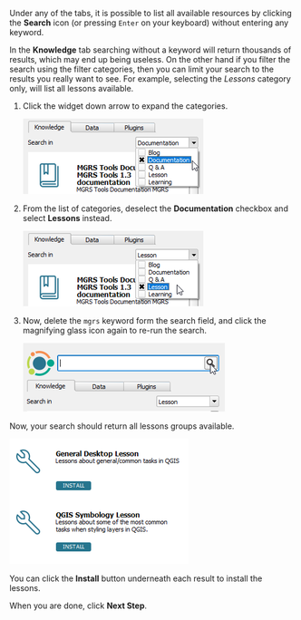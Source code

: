 Under any of the tabs, it is possible to list all available resources by
clicking the **Search** icon (or pressing `Enter` on your keyboard)
without entering any keyword.

In the **Knowledge** tab searching without a keyword will return
thousands of results, which may end up being useless. On the other hand
if you filter the search using the filter categories, then you can limit
your search to the results you really want to see.
For example, selecting the *Lessons* category only, will list all
lessons available.

1. Click the widget down arrow to expand the categories.

    ![open_search_filter_2.png](open_search_filter_2.png)

2. From the list of categories, deselect the **Documentation** checkbox
   and select **Lessons** instead.

    ![select_lessons_category.png](select_lessons_category.png)

3. Now, delete the `mgrs` keyword form the search field, and click the
   magnifying glass icon again to re-run the search.

    ![run_empty_search.png](run_empty_search.png)

Now, your search should return all lessons groups available.

![list_all_lessons.png](list_all_lessons.png)

You can click the **Install** button underneath each result to install
the lessons.

When you are done, click **Next Step**.